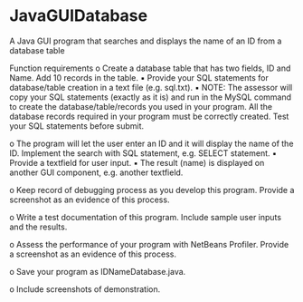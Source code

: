 # JavaGUIDatabase
A Java GUI program that searches and displays the name of an ID from a database table

Function requirements
o Create a database table that has two fields, ID and Name. Add 10 records in the table.
    ▪ Provide your SQL statements for database/table creation in a text file (e.g. sql.txt).
    ▪ NOTE: The assessor will copy your SQL statements (exactly as it is) and run in the
    MySQL command to create the database/table/records you used in your program. All
    the database records required in your program must be correctly created. Test your
    SQL statements before submit.

o The program will let the user enter an ID and it will display the name of the ID. Implement the
search with SQL statement, e.g. SELECT statement.
    ▪ Provide a textfield for user input.
    ▪ The result (name) is displayed on another GUI component, e.g. another textfield.

o Keep record of debugging process as you develop this program. Provide a screenshot as an
evidence of this process.

o Write a test documentation of this program. Include sample user inputs and the results.

o Assess the performance of your program with NetBeans Profiler. Provide a screenshot as an
evidence of this process.

o Save your program as IDNameDatabase.java.

o Include screenshots of demonstration.
